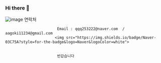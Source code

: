 ### Hi there 👋  
![image](https://github.com/rhwjdtjs/rhwjdtjs/assets/42109688/7367f3ec-03c3-45a1-8501-e0417f7f9240)
                           연락처
                           
                           Email : qqq253222@naver.com  / aagoki11234@gmail.com
                          <img src="https://img.shields.io/badge/Naver-03C75A?style=for-the-badge&logo=Naver&logoColor=white">


                           반갑습니다  


<!--
**rhwjdtjs/rhwjdtjs** is a ✨ _special_ ✨ repository because its `README.md` (this file) appears on your GitHub profile.

Here are some ideas to get you started:

- 🔭 I’m currently working on ...
- 🌱 I’m currently learning ...
- 👯 I’m looking to collaborate on ...
- 🤔 I’m looking for help with ...
- 💬 Ask me about ...
- 📫 How to reach me: ...
- 😄 Pronouns: ...
- ⚡ Fun fact: ...
-->
